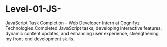 # Level-01-JS-
JavaScript Task Completion - Web Developer Intern at Cognifyz Technologies  Completed JavaScript tasks, developing interactive features, dynamic content updates, and enhancing user experience, strengthening my front-end development skills.
